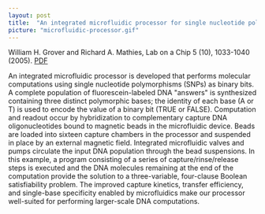 ```yaml
---
layout: post
title:  "An integrated microfluidic processor for single nucleotide polymorphism-based DNA computing"
picture: "microfluidic-processor.gif"
---
```


William H. Grover and Richard A. Mathies, Lab on a Chip 5 (10), 1033-1040 (2005).  [PDF](/assets/microfluidic-processor.pdf)

An integrated microfluidic processor is developed that performs molecular computations using single nucleotide polymorphisms (SNPs) as binary bits. A complete population of fluorescein-labeled DNA "answers" is synthesized containing three distinct polymorphic bases; the identity of each base (A or T) is used to encode the value of a binary bit (TRUE or FALSE). Computation and readout occur by hybridization to complementary capture DNA oligonucleotides bound to magnetic beads in the microfluidic device. Beads are loaded into sixteen capture chambers in the processor and suspended in place by an external magnetic field. Integrated microfluidic valves and pumps circulate the input DNA population through the bead suspensions. In this example, a program consisting of a series of capture/rinse/release steps is executed and the DNA molecules remaining at the end of the computation provide the solution to a three-variable, four-clause Boolean satisfiability problem. The improved capture kinetics, transfer efficiency, and single-base specificity enabled by microfluidics make our processor well-suited for performing larger-scale DNA computations.

